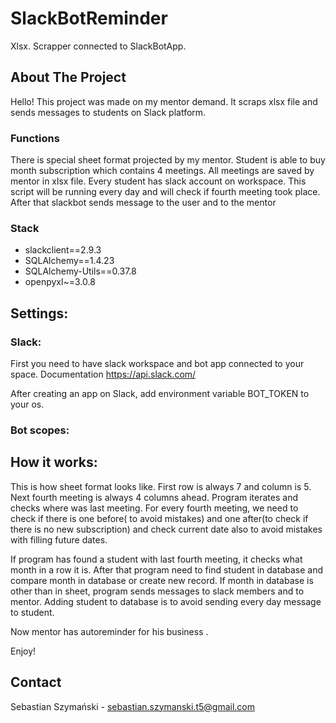 # SlackBotReminder

Xlsx. Scrapper connected to SlackBotApp.


<!-- ABOUT THE PROJECT -->

## About The Project

Hello! This project was made on my mentor demand. It scraps xlsx file and sends messages to students on Slack platform.

### Functions

There is special sheet format projected by my mentor. Student is able to buy month subscription which contains 4
meetings. All meetings are saved by mentor in xlsx file. Every student has slack account on workspace. This script will
be running every day and will check if fourth meeting took place. After that slackbot sends message to the user and to
the mentor

### Stack

* slackclient==2.9.3
* SQLAlchemy==1.4.23
* SQLAlchemy-Utils==0.37.8
* openpyxl~=3.0.8

<!-- How to install -->

## Settings:

### Slack:

First you need to have slack workspace and bot app connected to your space. Documentation https://api.slack.com/

After creating an app on Slack, add environment variable BOT_TOKEN to your os.

### Bot scopes:

## How it works:

This is how sheet format looks like. First row is always 7 and column is 5. Next fourth meeting is always 4 columns
ahead. Program iterates and checks where was last meeting. For every fourth meeting, we need to check if there is one
before( to avoid mistakes) and one after(to check if there is no new subscription) and check current date also to avoid
mistakes with filling future dates.

If program has found a student with last fourth meeting, it checks what month in a row it is.
After that program need to find student in database and compare month in database or create new record.
If month in database is other than in sheet, program sends messages to slack members and to mentor.
Adding student to database is to avoid sending every day message to student.


Now mentor has autoreminder for his business .

Enjoy!








<!-- CONTACT -->

## Contact

Sebastian Szymański - sebastian.szymanski.t5@gmail.com

